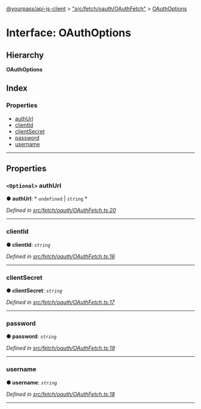 [@yourpass/api-js-client](../README.md) > ["src/fetch/oauth/OAuthFetch"](../modules/_src_fetch_oauth_oauthfetch_.md) > [OAuthOptions](../interfaces/_src_fetch_oauth_oauthfetch_.oauthoptions.md)

# Interface: OAuthOptions

## Hierarchy

**OAuthOptions**

## Index

### Properties

* [authUrl](_src_fetch_oauth_oauthfetch_.oauthoptions.md#authurl)
* [clientId](_src_fetch_oauth_oauthfetch_.oauthoptions.md#clientid)
* [clientSecret](_src_fetch_oauth_oauthfetch_.oauthoptions.md#clientsecret)
* [password](_src_fetch_oauth_oauthfetch_.oauthoptions.md#password)
* [username](_src_fetch_oauth_oauthfetch_.oauthoptions.md#username)

---

## Properties

<a id="authurl"></a>

### `<Optional>` authUrl

**● authUrl**: * `undefined` &#124; `string`
*

*Defined in [src/fetch/oauth/OAuthFetch.ts:20](https://github.com/yourpass/yourpass-api-js-client/blob/56d4416/src/fetch/oauth/OAuthFetch.ts#L20)*

___
<a id="clientid"></a>

###  clientId

**● clientId**: *`string`*

*Defined in [src/fetch/oauth/OAuthFetch.ts:16](https://github.com/yourpass/yourpass-api-js-client/blob/56d4416/src/fetch/oauth/OAuthFetch.ts#L16)*

___
<a id="clientsecret"></a>

###  clientSecret

**● clientSecret**: *`string`*

*Defined in [src/fetch/oauth/OAuthFetch.ts:17](https://github.com/yourpass/yourpass-api-js-client/blob/56d4416/src/fetch/oauth/OAuthFetch.ts#L17)*

___
<a id="password"></a>

###  password

**● password**: *`string`*

*Defined in [src/fetch/oauth/OAuthFetch.ts:19](https://github.com/yourpass/yourpass-api-js-client/blob/56d4416/src/fetch/oauth/OAuthFetch.ts#L19)*

___
<a id="username"></a>

###  username

**● username**: *`string`*

*Defined in [src/fetch/oauth/OAuthFetch.ts:18](https://github.com/yourpass/yourpass-api-js-client/blob/56d4416/src/fetch/oauth/OAuthFetch.ts#L18)*

___

